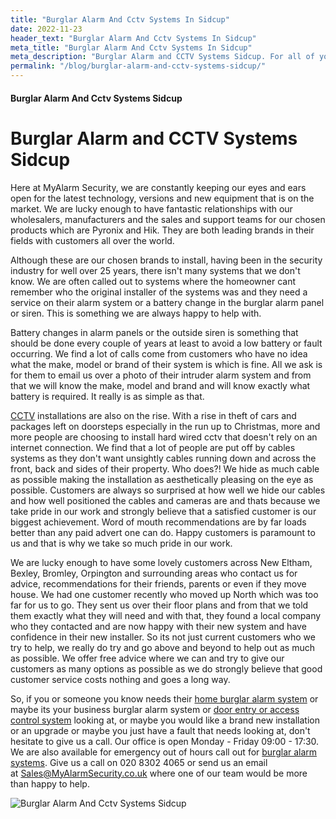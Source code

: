 ```yaml
---
title: "Burglar Alarm And Cctv Systems In Sidcup"
date: 2022-11-23
header_text: "Burglar Alarm And Cctv Systems In Sidcup"
meta_title: "Burglar Alarm And Cctv Systems In Sidcup"
meta_description: "Burglar Alarm and CCTV Systems Sidcup. For all of your home and business security. Alarm Battery and CCTV in Sidcup. Call 020 8302 4065"
permalink: "/blog/burglar-alarm-and-cctv-systems-sidcup/"
---
```


#### Burglar Alarm And Cctv Systems Sidcup

# Burglar Alarm and CCTV Systems Sidcup

Here at MyAlarm Security, we are constantly keeping our eyes and ears open for the latest technology, versions and new equipment that is on the market. We are lucky enough to have fantastic relationships with our wholesalers, manufacturers and the sales and support teams for our chosen products which are Pyronix and Hik. They are both leading brands in their fields with customers all over the world.

Although these are our chosen brands to install, having been in the security industry for well over 25 years, there isn\'t many systems that we don\'t know. We are often called out to systems where the homeowner cant remember who the original installer of the systems was and they need a service on their alarm system or a battery change in the burglar alarm panel or siren. This is something we are always happy to help with.

Battery changes in alarm panels or the outside siren is something that should be done every couple of years at least to avoid a low battery or fault occurring. We find a lot of calls come from customers who have no idea what the make, model or brand of their system is which is fine. All we ask is for them to email us over a photo of their intruder alarm system and from that we will know the make, model and brand and will know exactly what battery is required. It really is as simple as that.

[CCTV](/categories/cctv/) installations are also on the rise. With a rise in theft of cars and packages left on doorsteps especially in the run up to Christmas, more and more people are choosing to install hard wired cctv that doesn\'t rely on an internet connection. We find that a lot of people are put off by cables systems as they don\'t want unsightly cables running down and across the front, back and sides of their property. Who does?! We hide as much cable as possible making the installation as aesthetically pleasing on the eye as possible. Customers are always so surprised at how well we hide our cables and how well positioned the cables and cameras are and thats because we take pride in our work and strongly believe that a satisfied customer is our biggest achievement. Word of mouth recommendations are by far loads better than any paid advert one can do. Happy customers is paramount to us and that is why we take so much pride in our work.

We are lucky enough to have some lovely customers across New Eltham, Bexley, Bromley, Orpington and surrounding areas who contact us for advice, recommendations for their friends, parents or even if they move house. We had one customer recently who moved up North which was too far for us to go. They sent us over their floor plans and from that we told them exactly what they will need and with that, they found a local company who they contacted and are now happy with their new system and have confidence in their new installer. So its not just current customers who we try to help, we really do try and go above and beyond to help out as much as possible. We offer free advice where we can and try to give our customers as many options as possible as we do strongly believe that good customer service costs nothing and goes a long way.

So, if you or someone you know needs their [home burglar alarm system](/categories/burglar-alarms/) or maybe its your business burglar alarm system or [door entry or access control system](/categories/access-control/) looking at, or maybe you would like a brand new installation or an upgrade or maybe you just have a fault that needs looking at, don\'t hesitate to give us a call. Our office is open Monday - Friday 09:00 - 17:30. We are also available for emergency out of hours call out for [burglar alarm systems](/categories/burglar-alarms/). Give us a call on 020 8302 4065 or send us an email at [Sales@MyAlarmSecurity.co.uk](/contact/) where one of our team would be more than happy to help.

![Burglar Alarm And Cctv Systems Sidcup](https://res.cloudinary.com/kbs/image/upload/z6wwwzs5d0xr3frfrlfj.jpg)